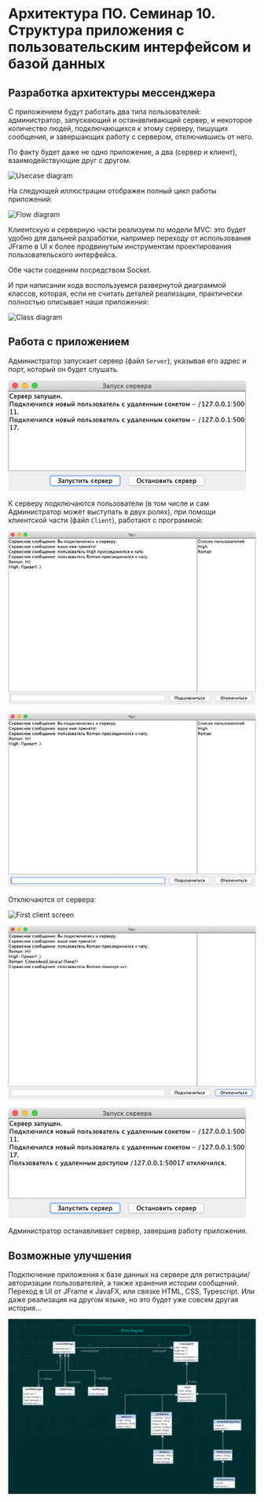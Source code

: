 
# Архитектура ПО. Семинар 10. Структура приложения с пользовательским интерфейсом и базой данных

## Разработка архитектуры мессенджера
С приложением будут работать два типа пользователей: администратор, запускающий и останавливающий сервер, и некоторое количество людей, подключающихся к этому серверу, пишущих сообщения, и завершающих работу с сервером, отключившись от него.

По факту будет даже не одно приложение, а два (сервер и клиент), взаимодействующие друг с другом.

![Usecase diagram](/img/page01.png)


На следующей иллюстрации отображен полный цикл работы приложений:

![Flow diagram](/img/page02.png)


Клиентскую и серверную части реализуем по модели MVC: это будет удобно для дальней разработки, например переходу от использования JFrame в UI к более продвинутым инструментам проектирования пользовательского интерфейса.

Обе части соеденим посредством Socket.

И при написании кода воспользуемся развернутой диаграммой классов, которая, если не считать деталей реализации, практически полностью описывает наши приложения:

![Class diagram](/img/page03.png)


## Работа с приложением
Администратор запускает сервер (файл `Server`), указывая его адрес и порт, который он будет слушать.

![Administrator screen](/img/server01.png)

К серверу подключаются пользователи (в том числе и сам Администратор может выступать в двух ролях), при помощи клиентской части (файл `Client`), работают с программой:

![First client screen](https://github.com/Ask1509/Software_Architecture_HW10/blob/b695495918e058499d15f3a3afc4c53b03c76e9f/img/client01.png)

![Second client screen](/img/client02.png)



Отключаются от сервера:

![First client screen](/img/client04.png")

![Second client screen](/img/client03.png)

![Administrator screen](/img/server02.png)

Администратор останавливает сервер, завершив работу приложения.

## Возможные улучшения
Подключение приложения к базе данных на сервере для регистрации/авторизации пользователей, а также хранения истории сообщений.
Переход в UI от JFrame к JavaFX, или связке HTML, CSS, Typescript.
Или даже реализация на другом языке, но это будет уже совсем другая история…

![Class diagram from future](/img/BigScreen.png)
